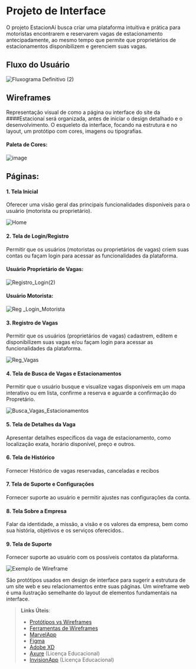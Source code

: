 # Projeto de Interface

O projeto EstacionAí busca criar uma plataforma intuitiva e prática para motoristas encontrarem e reservarem vagas de estacionamento antecipadamente, ao mesmo tempo que permite que proprietários de estacionamentos disponibilizem e gerenciem suas vagas.

## Fluxo do Usuário

![Fluxograma Definitivo (2)](https://github.com/user-attachments/assets/c61d376a-861b-4597-8a10-0f13ada62e6b)

## Wireframes

Representação visual de como a página ou interface do site da ####Estacionaí será organizada, antes de iniciar o design detalhado e o desenvolvimento. O esqueleto da interface, focando na estrutura e no layout, um protótipo com cores, imagens ou tipografias.

#### Paleta de Cores:
![image](https://github.com/user-attachments/assets/9dcb9d40-80ae-4578-961a-6ef923abc60b)

## Páginas: 

#### 1. Tela Inicial 
Oferecer uma visão geral das principais funcionalidades disponíveis para o usuário (motorista ou proprietário).

![Home](https://github.com/user-attachments/assets/19631986-0cce-4313-ac71-5c850aaebe7b)


#### 2. Tela de Login/Registro
Permitir que os usuários (motoristas ou proprietários de vagas) criem suas contas ou façam login para acessar as funcionalidades da plataforma.

#### Usuário Proprietário de Vagas:

![Registro_Login(2)](https://github.com/user-attachments/assets/8e43c255-73f1-4c71-baa7-f3889611c645)

#### Usuário Motorista:

![Reg _Login_Motorista](https://github.com/user-attachments/assets/41053379-6300-4a1b-a81d-9bb24017693d)


#### 3. Registro de Vagas
Permitir que os usuários (proprietários de vagas) cadastrem, editem e disponibilizem suas vagas e/ou façam login para acessar as funcionalidades da plataforma.

![Reg_Vagas](https://github.com/user-attachments/assets/ea851861-2086-44ac-a3ba-85753da5a1dc)


#### 4. Tela de Busca de Vagas e Estacionamentos
Permitir que o usuário busque e visualize vagas disponíveis em um mapa interativo ou em lista, confirme a reserva e aguarde a confirmação do Propretário.

![Busca_Vagas_Estacionamentos](https://github.com/user-attachments/assets/43cd40ed-a1d1-4928-9450-66d225ea2fc9)


#### 5. Tela de Detalhes da Vaga
Apresentar detalhes específicos da vaga de estacionamento, como localização exata, horário disponível, preço e outros.

#### 6. Tela de Histórico
Fornecer Histórico de vagas reservadas, canceladas e recibos 

#### 7. Tela de Suporte e Configurações
Fornecer suporte ao usuário e permitir ajustes nas configurações da conta.

#### 8. Tela Sobre a Empresa 
Falar da identidade, a missão, a visão e os valores da empresa, bem como sua história, objetivos e os serviços oferecidos..

#### 9. Tela de Suporte 
Fornecer suporte ao usuário com os possíveis contatos da plataforma.

![Exemplo de Wireframe](img/wireframe-example.png)

São protótipos usados em design de interface para sugerir a estrutura de um site web e seu relacionamentos entre suas páginas. Um wireframe web é uma ilustração semelhante do layout de elementos fundamentais na interface.
 
> **Links Úteis**:
> - [Protótipos vs Wireframes](https://www.nngroup.com/videos/prototypes-vs-wireframes-ux-projects/)
> - [Ferramentas de Wireframes](https://rockcontent.com/blog/wireframes/)
> - [MarvelApp](https://marvelapp.com/developers/documentation/tutorials/)
> - [Figma](https://www.figma.com/)
> - [Adobe XD](https://www.adobe.com/br/products/xd.html#scroll)
> - [Axure](https://www.axure.com/edu) (Licença Educacional)
> - [InvisionApp](https://www.invisionapp.com/) (Licença Educacional)
